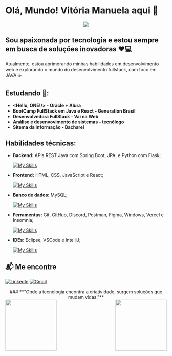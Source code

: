 # Olá, Mundo! Vitória Manuela aqui 👋

<center>
  <img src="https://github.com/user-attachments/assets/92a4f847-1313-4f7f-9766-f6e5c6d1df74"/>
</center>



## Sou apaixonada por tecnologia e estou sempre em busca de soluções inovadoras ❤️💻
Atualmente, estou aprimorando minhas habilidades em desenvolvimento web e explorando o mundo do desenvolvimento fullstack, com foco em JAVA ☕


## Estudando 🚀:

- **<Hello, ONE!/> - Oracle + Alura**
- **BootCamp FullStack em Java e React - Generation Brasil**
- **Desenvolvedora FullStack - Vai na Web**
- **Análise e desenvovimento de sistemas - tecnólogo**
- **Sitema da Informação - Bacharel**

## Habilidades técnicas:

- **Backend:** APIs REST Java com Spring Boot, JPA, e Python com Flask;

  [![My Skills](https://skillicons.dev/icons?i=java,spring,py,flask)](https://skillicons.dev)

- **Frontend:** HTML, CSS, JavaScript e React;

  [![My Skills](https://skillicons.dev/icons?i=html,css,js,react)](https://skillicons.dev)

- **Banco de dados:** MySQL;

  [![My Skills](https://skillicons.dev/icons?i=mysql)](https://skillicons.dev)
  
- **Ferramentas:** Git, GitHub, Discord, Postman, Figma, Windows, Vercel e Insomnia;

   [![My Skills](https://skillicons.dev/icons?i=git,github,discord,postman,figma,windows,vercel)](https://skillicons.dev)

- **IDEs:** Eclipse, VSCode e IntelliJ;
  
   [![My Skills](https://skillicons.dev/icons?i=eclipse,vscode,idea)](https://skillicons.dev)


## 📬 Me encontre

[![LinkedIn](https://img.shields.io/badge/LinkedIn-0077B5?style=for-the-badge&logo=linkedin&logoColor=white)](https://www.linkedin.com/in/vitoria-manuela/)
[![Gmail](https://img.shields.io/badge/-Gmail-D14836?style=for-the-badge&logo=Gmail&logoColor=white)](mailto:contatodavitoria@email.com)


<div style="text-align: center;">
  ### **"Onde a tecnologia encontra a criatividade, surgem soluções que mudam vidas."**
</div>

<img align="left" height="160em" src="https://github-readme-stats.vercel.app/api?username=vitoriamanuela0&show_icons=true&theme=gotham&include_all_commits=true&count_private=true"/>
<img align="right" height="160em" src="https://github-readme-stats.vercel.app/api/top-langs/?username=vitoriamanuela0&layout=compact&langs_count=16&theme=gotham"/>


